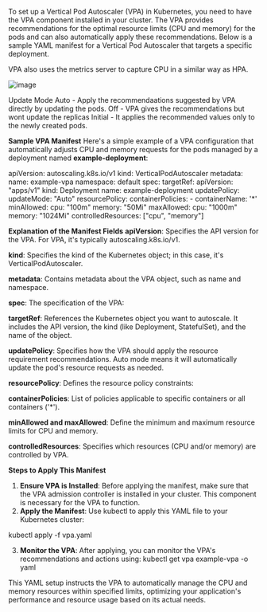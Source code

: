 To set up a Vertical Pod Autoscaler (VPA) in Kubernetes, you need to have the VPA component installed in your cluster. 
The VPA provides recommendations for the optimal resource limits (CPU and memory) for the pods 
and can also automatically apply these recommendations. Below is a sample YAML manifest for a Vertical Pod Autoscaler that targets
a specific deployment.

VPA also uses the metrics server to capture CPU in a similar way as HPA.

![image](https://github.com/Ashish-Goel007/azure-aks-kubernetes-masterclass/assets/35141714/12449273-6d17-42de-bee0-6a436eec30eb)


Update Mode
Auto - Apply the recommendaations suggested by VPA directly by updating the pods.
Off - VPA gives the recommendations but wont update the replicas
Initial - It applies the recommended values only to the newly created pods.

**Sample VPA Manifest**
Here's a simple example of a VPA configuration that automatically adjusts CPU and memory requests for the pods managed by a deployment named **example-deployment**:

apiVersion: autoscaling.k8s.io/v1
kind: VerticalPodAutoscaler
metadata:
  name: example-vpa
  namespace: default
spec:
  targetRef:
    apiVersion: "apps/v1"
    kind: Deployment
    name: example-deployment
  updatePolicy:
    updateMode: "Auto" 
  resourcePolicy:
    containerPolicies:
      - containerName: '*'
        minAllowed:
          cpu: "100m"
          memory: "50Mi"
        maxAllowed:
          cpu: "1000m"
          memory: "1024Mi"
        controlledResources: ["cpu", "memory"]


**Explanation of the Manifest Fields**
**apiVersion**: Specifies the API version for the VPA. For VPA, it's typically autoscaling.k8s.io/v1.

**kind**: Specifies the kind of the Kubernetes object; in this case, it's VerticalPodAutoscaler.

**metadata**: Contains metadata about the VPA object, such as name and namespace.

**spec**: The specification of the VPA:

  **targetRef**: References the Kubernetes object you want to autoscale. It includes the API version, the kind (like Deployment, StatefulSet), and the name of the object.
  
  **updatePolicy**: Specifies how the VPA should apply the resource requirement recommendations. Auto mode means it will automatically update the pod's resource requests as needed.

**resourcePolicy**: Defines the resource policy constraints:

  **containerPolicies**: List of policies applicable to specific containers or all containers ('*').
  
  **minAllowed and maxAllowed**: Define the minimum and maximum resource limits for CPU and memory.
  
  **controlledResources**: Specifies which resources (CPU and/or memory) are controlled by VPA.

**Steps to Apply This Manifest**

1. **Ensure VPA is Installed**: Before applying the manifest, make sure that the VPA admission controller is installed in your cluster. This component is necessary for the VPA to function.
2. **Apply the Manifest**: Use kubectl to apply this YAML file to your Kubernetes cluster:

kubectl apply -f vpa.yaml

3. **Monitor the VPA**: After applying, you can monitor the VPA's recommendations and actions using:
   kubectl get vpa example-vpa -o yaml

This YAML setup instructs the VPA to automatically manage the CPU and memory resources within specified limits, optimizing your application's performance and resource usage based on its actual needs.
